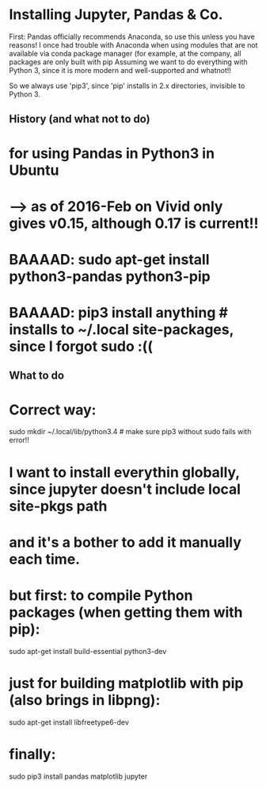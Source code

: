 Installing Jupyter, Pandas & Co.
================================

First: Pandas officially recommends Anaconda, so use this unless you have reasons!
I once had trouble with Anaconda when using modules that are not available via conda package manager (for example, at the company, all packages are only built with pip
Assuming we want to do everything with Python 3, since it is more modern and well-supported and whatnot!!

So we always use 'pip3', since 'pip' installs in 2.x directories, invisible to Python 3. 

History (and what not to do)
----------------------------

# for using Pandas in Python3 in Ubuntu 
# --> as of 2016-Feb on Vivid only gives v0.15, although 0.17 is current!!
# BAAAAD: sudo apt-get install python3-pandas python3-pip

# BAAAAD: pip3 install anything  # installs to ~/.local site-packages, since I forgot sudo :((

What to do
----------

# Correct way:
sudo mkdir ~/.local/lib/python3.4   # make sure pip3 without sudo fails with error!!
# I want to install everythin globally, since jupyter doesn't include local site-pkgs path
# and it's a bother to add it manually each time.

# but first: to compile Python packages (when getting them with pip):
sudo apt-get install build-essential python3-dev

# just for building matplotlib with pip (also brings in libpng): 
sudo apt-get install libfreetype6-dev

# finally:
sudo pip3 install pandas matplotlib jupyter



